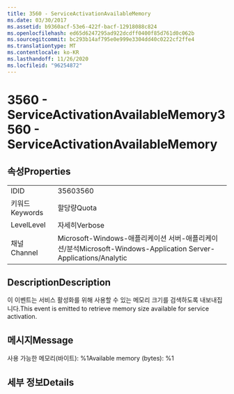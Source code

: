 ```yaml
---
title: 3560 - ServiceActivationAvailableMemory
ms.date: 03/30/2017
ms.assetid: b9360acf-53e6-422f-bacf-12918088c824
ms.openlocfilehash: ed65d6247295ad922dcdff0400f85d761d0c062b
ms.sourcegitcommit: bc293b14af795e0e999e3304dd40c0222cf2ffe4
ms.translationtype: MT
ms.contentlocale: ko-KR
ms.lasthandoff: 11/26/2020
ms.locfileid: "96254872"
---
```

# <a name="3560---serviceactivationavailablememory"></a><span data-ttu-id="5c7b0-102">3560 - ServiceActivationAvailableMemory</span><span class="sxs-lookup"><span data-stu-id="5c7b0-102">3560 - ServiceActivationAvailableMemory</span></span>

## <a name="properties"></a><span data-ttu-id="5c7b0-103">속성</span><span class="sxs-lookup"><span data-stu-id="5c7b0-103">Properties</span></span>  
  
|||  
|-|-|  
|<span data-ttu-id="5c7b0-104">ID</span><span class="sxs-lookup"><span data-stu-id="5c7b0-104">ID</span></span>|<span data-ttu-id="5c7b0-105">3560</span><span class="sxs-lookup"><span data-stu-id="5c7b0-105">3560</span></span>|  
|<span data-ttu-id="5c7b0-106">키워드</span><span class="sxs-lookup"><span data-stu-id="5c7b0-106">Keywords</span></span>|<span data-ttu-id="5c7b0-107">할당량</span><span class="sxs-lookup"><span data-stu-id="5c7b0-107">Quota</span></span>|  
|<span data-ttu-id="5c7b0-108">Level</span><span class="sxs-lookup"><span data-stu-id="5c7b0-108">Level</span></span>|<span data-ttu-id="5c7b0-109">자세히</span><span class="sxs-lookup"><span data-stu-id="5c7b0-109">Verbose</span></span>|  
|<span data-ttu-id="5c7b0-110">채널</span><span class="sxs-lookup"><span data-stu-id="5c7b0-110">Channel</span></span>|<span data-ttu-id="5c7b0-111">Microsoft-Windows-애플리케이션 서버-애플리케이션/분석</span><span class="sxs-lookup"><span data-stu-id="5c7b0-111">Microsoft-Windows-Application Server-Applications/Analytic</span></span>|  
  
## <a name="description"></a><span data-ttu-id="5c7b0-112">Description</span><span class="sxs-lookup"><span data-stu-id="5c7b0-112">Description</span></span>  

 <span data-ttu-id="5c7b0-113">이 이벤트는 서비스 활성화를 위해 사용할 수 있는 메모리 크기를 검색하도록 내보내집니다.</span><span class="sxs-lookup"><span data-stu-id="5c7b0-113">This event is emitted to retrieve memory size available for service activation.</span></span>  
  
## <a name="message"></a><span data-ttu-id="5c7b0-114">메시지</span><span class="sxs-lookup"><span data-stu-id="5c7b0-114">Message</span></span>  

 <span data-ttu-id="5c7b0-115">사용 가능한 메모리(바이트): %1</span><span class="sxs-lookup"><span data-stu-id="5c7b0-115">Available memory (bytes): %1</span></span>  
  
## <a name="details"></a><span data-ttu-id="5c7b0-116">세부 정보</span><span class="sxs-lookup"><span data-stu-id="5c7b0-116">Details</span></span>
